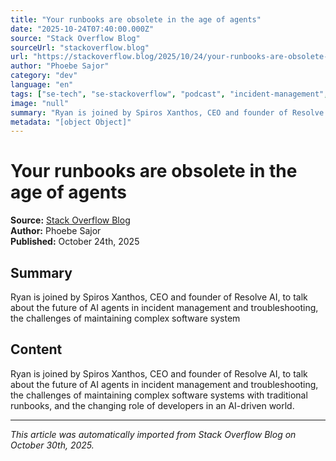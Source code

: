 ```yaml
---
title: "Your runbooks are obsolete in the age of agents"
date: "2025-10-24T07:40:00.000Z"
source: "Stack Overflow Blog"
sourceUrl: "stackoverflow.blog"
url: "https://stackoverflow.blog/2025/10/24/your-runbooks-are-obsolete-in-the-age-of-agents/"
author: "Phoebe Sajor"
category: "dev"
language: "en"
tags: ["se-tech", "se-stackoverflow", "podcast", "incident-management", "agentic-ai", "ai-agents", "autonomous-agents", "sre", "dev", "english"]
image: "null"
summary: "Ryan is joined by Spiros Xanthos, CEO and founder of Resolve AI, to talk about the future of AI agents in incident management and troubleshooting, the challenges of maintaining complex software system"
metadata: "[object Object]"
---
```


# Your runbooks are obsolete in the age of agents

**Source:** [Stack Overflow Blog](https://stackoverflow.blog/2025/10/24/your-runbooks-are-obsolete-in-the-age-of-agents/)  
**Author:** Phoebe Sajor  
**Published:** October 24th, 2025  

## Summary

Ryan is joined by Spiros Xanthos, CEO and founder of Resolve AI, to talk about the future of AI agents in incident management and troubleshooting, the challenges of maintaining complex software system

## Content

Ryan is joined by Spiros Xanthos, CEO and founder of Resolve AI, to talk about the future of AI agents in incident management and troubleshooting, the challenges of maintaining complex software systems with traditional runbooks, and the changing role of developers in an AI-driven world.

---

*This article was automatically imported from Stack Overflow Blog on October 30th, 2025.*
